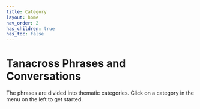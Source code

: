 ```yaml
---
title: Category
layout: home
nav_order: 2
has_children: true
has_toc: false
---
```


# Tanacross Phrases and Conversations

The phrases are divided into thematic categories. Click on a category in the menu on the left to get started. 